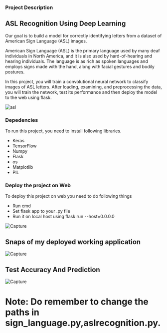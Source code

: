 ### Project Description
## ASL Recognition Using Deep Learning

Our goal is to build a model for correctly identifying letters from a dataset of American Sign Language (ASL) images.

American Sign Language (ASL) is the primary language used by many deaf individuals in North America, and it is also used by hard-of-hearing and hearing individuals. The language is as rich as spoken languages and employs signs made with the hand, along with facial gestures and bodily postures.

In this project, you will train a convolutional neural network to classify images of ASL letters. After loading, examining, and preprocessing the data, you will train the network, test its performance and then deploy the model to the web using flask.

![asl](https://user-images.githubusercontent.com/60270854/87252799-690c4280-c48f-11ea-822f-d90bec307e85.png)



### Depedencies
To run this project, you need to install following libraries.
- Keras
- TensorFlow
- Numpy
- Flask 
- os
- Matplotlib
- PIL

### Deploy the project on Web

To deploy this project on web you need to do following things
- Run cmd
- Set flask app to your .py file
- Run it on local host using flask run --host=0.0.0.0

![Capture](https://user-images.githubusercontent.com/60270854/87252402-25fca000-c48c-11ea-8689-ddbefe3ea55d.JPG)


## Snaps of my deployed working application

![Capture](https://user-images.githubusercontent.com/60270854/87252427-6eb45900-c48c-11ea-9402-15b4bc06f37e.JPG)


## Test Accuracy And Prediction

![Capture](https://user-images.githubusercontent.com/60270854/87252455-a02d2480-c48c-11ea-930c-c18680ee1e6f.JPG)

# Note: Do remember to change the paths in sign_language.py,aslrecognition.py. 
